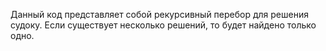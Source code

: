 Данный код представляет собой рекурсивный перебор для решения судоку. 
Если существует несколько решений, то будет найдено только одно.
